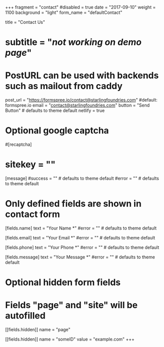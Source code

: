 +++
fragment = "contact"
#disabled = true
date = "2017-09-10"
weight = 1100
background = "light"
form_name = "defaultContact"

title = "Contact Us"
# subtitle  = "*not working on demo page*"

# PostURL can be used with backends such as mailout from caddy
post_url = "https://formspree.io/contact@starlingfoundries.com" #default: formspree.io
email = "contact@starlingfoundries.com"
button = "Send Button" # defaults to theme default
netlify = true

# Optional google captcha
#[recaptcha]
#  sitekey = ""

[message]
  #success = "" # defaults to theme default
  #error = "" # defaults to theme default

# Only defined fields are shown in contact form
[fields.name]
  text = "Your Name *"
  #error = "" # defaults to theme default

[fields.email]
  text = "Your Email *"
  #error = "" # defaults to theme default

[fields.phone]
  text = "Your Phone *"
  #error = "" # defaults to theme default

[fields.message]
  text = "Your Message *"
  #error = "" # defaults to theme default

# Optional hidden form fields
# Fields "page" and "site" will be autofilled
[[fields.hidden]]
  name = "page"

[[fields.hidden]]
  name = "someID"
  value = "example.com"
+++
